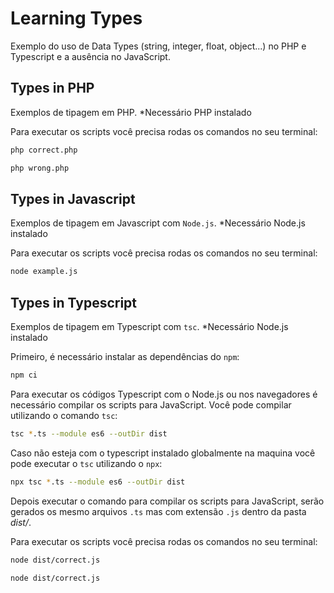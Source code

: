 # Learning Types
Exemplo do uso de Data Types (string, integer, float, object...) no PHP e Typescript e a ausência no JavaScript. 

## Types in PHP
Exemplos de tipagem em PHP. 
*Necessário PHP instalado

Para executar os scripts você precisa rodas os comandos no seu terminal:
```sh
php correct.php

php wrong.php
```

## Types in Javascript
Exemplos de tipagem em Javascript com `Node.js`. 
*Necessário Node.js instalado

Para executar os scripts você precisa rodas os comandos no seu terminal:
```sh
node example.js
```


## Types in Typescript
Exemplos de tipagem em Typescript com `tsc`. 
*Necessário Node.js instalado

Primeiro, é necessário instalar as dependências do `npm`:
```sh
npm ci
```

Para executar os códigos Typescript com o Node.js ou nos navegadores é necessário compilar os scripts para JavaScript. Você pode compilar utilizando o comando `tsc`:
```sh
tsc *.ts --module es6 --outDir dist
```

Caso não esteja com o typescript instalado globalmente na maquina você pode executar o `tsc` utilizando o `npx`:
```sh
npx tsc *.ts --module es6 --outDir dist
```

Depois executar o comando para compilar os scripts para JavaScript, serão gerados os mesmo arquivos `.ts` mas com extensão `.js` dentro da pasta *dist/*.

Para executar os scripts você precisa rodas os comandos no seu terminal:
```sh
node dist/correct.js

node dist/correct.js
```